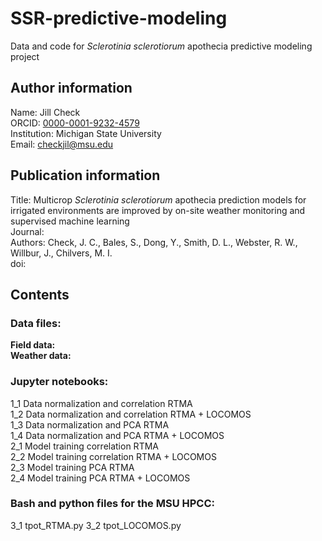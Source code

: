 # SSR-predictive-modeling

Data and code for *Sclerotinia sclerotiorum* apothecia predictive modeling project 

## Author information  
Name: Jill Check  
ORCID: [0000-0001-9232-4579](https://orcid.org/0000-0001-9232-4579)  
Institution: Michigan State University  
Email: checkjil@msu.edu  

## Publication information  
Title: Multicrop *Sclerotinia sclerotiorum* apothecia prediction models for irrigated environments are improved by on-site weather monitoring and supervised machine learning  
Journal:  
Authors: Check, J. C., Bales, S., Dong, Y., Smith, D. L., Webster, R. W., Willbur, J., Chilvers, M. I.  
doi: <XXXX>  


## Contents
### Data files:  
**Field data:**  
**Weather data:**  

### Jupyter notebooks:  
1_1 Data normalization and correlation RTMA  
1_2 Data normalization and correlation RTMA + LOCOMOS  
1_3 Data normalization and PCA RTMA  
1_4 Data normalization and PCA RTMA + LOCOMOS  
2_1 Model training correlation RTMA  
2_2 Model training correlation RTMA + LOCOMOS  
2_3 Model training PCA RTMA  
2_4 Model training PCA RTMA + LOCOMOS  

### Bash and python files for the MSU HPCC:  
3_1 tpot_RTMA.py
3_2 tpot_LOCOMOS.py
